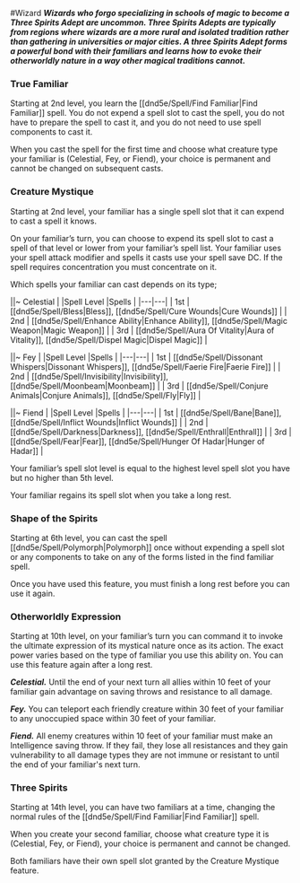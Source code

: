 #Wizard
***Wizards who forgo specializing in schools of magic to become a Three Spirits Adept are uncommon. Three Spirits Adepts are typically from regions where wizards are a more rural and isolated tradition rather than gathering in universities or major cities. A three Spirits Adept forms a powerful bond with their familiars and learns how to evoke their otherworldly nature in a way other magical traditions cannot.***

### True Familiar
Starting at 2nd level, you learn the [[dnd5e/Spell/Find Familiar\|Find Familiar]] spell. You do not expend a spell slot to cast the spell, you do not have to prepare the spell to cast it, and you do not need to use spell components to cast it.

When you cast the spell for the first time and choose what creature type your familiar is (Celestial, Fey, or Fiend), your choice is permanent and cannot be changed on subsequent casts.

### Creature Mystique
Starting at 2nd level, your familiar has a single spell slot that it can expend to cast a spell it knows.
 
On your familiar’s turn, you can choose to expend its spell slot to cast a spell of that level or lower from your familiar’s spell list. Your familiar uses your spell attack modifier and spells it casts use your spell save DC. If the spell requires concentration you must concentrate on it.

Which spells your familiar can cast depends on its type;

||~ Celestial |
|Spell Level |Spells |
|---|---|
| 1st | [[dnd5e/Spell/Bless\|Bless]], [[dnd5e/Spell/Cure Wounds\|Cure Wounds]] |
| 2nd | [[dnd5e/Spell/Enhance Ability\|Enhance Ability]], [[dnd5e/Spell/Magic Weapon\|Magic Weapon]] |
| 3rd | [[dnd5e/Spell/Aura Of Vitality\|Aura of Vitality]], [[dnd5e/Spell/Dispel Magic\|Dispel Magic]] |

||~ Fey |
|Spell Level |Spells |
|---|---|
| 1st | [[dnd5e/Spell/Dissonant Whispers\|Dissonant Whispers]], [[dnd5e/Spell/Faerie Fire\|Faerie Fire]] |
| 2nd | [[dnd5e/Spell/Invisibility\|Invisibility]], [[dnd5e/Spell/Moonbeam\|Moonbeam]] |
| 3rd | [[dnd5e/Spell/Conjure Animals\|Conjure Animals]], [[dnd5e/Spell/Fly\|Fly]] |

||~ Fiend |
|Spell Level |Spells |
|---|---|
| 1st | [[dnd5e/Spell/Bane\|Bane]], [[dnd5e/Spell/Inflict Wounds\|Inflict Wounds]] |
| 2nd | [[dnd5e/Spell/Darkness\|Darkness]], [[dnd5e/Spell/Enthrall\|Enthrall]] |
| 3rd | [[dnd5e/Spell/Fear\|Fear]], [[dnd5e/Spell/Hunger Of Hadar\|Hunger of Hadar]] |

Your familiar’s spell slot level is equal to the highest level spell slot you have but no higher than 5th level.

Your familiar regains its spell slot when you take a long rest.

### Shape of the Spirits
Starting at 6th level, you can cast the spell [[dnd5e/Spell/Polymorph\|Polymorph]] once without expending a spell slot or any components to take on any of the forms listed in the find familiar spell.

Once you have used this feature, you must finish a long rest before you can use it again.

### Otherworldly Expression
Starting at 10th level, on your familiar’s turn you can command it to invoke the ultimate expression of its mystical nature once as its action. The exact power varies based on the type of familiar you use this ability on. You can use this feature again after a long rest.

***Celestial.*** Until the end of your next turn all allies within 10 feet of your familiar gain advantage on saving throws and resistance to all damage.

***Fey.*** You can teleport each friendly creature within 30 feet of your familiar to any unoccupied space within 30 feet of your familiar.

***Fiend.*** All enemy creatures within 10 feet of your familiar must make an Intelligence saving throw. If they fail, they lose all resistances and they gain vulnerability to all damage types they are not immune or resistant to until the end of your familiar's next turn.

### Three Spirits
Starting at 14th level, you can have two familiars at a time, changing the normal rules of the [[dnd5e/Spell/Find Familiar\|Find Familiar]] spell.

When you create your second familiar, choose what creature type it is (Celestial, Fey, or Fiend), your choice is permanent and cannot be changed.

Both familiars have their own spell slot granted by the Creature Mystique feature.